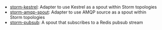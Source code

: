 * [storm-kestrel](https://github.com/nathanmarz/storm-kestrel): Adapter to use Kestrel as a spout within Storm topologies
* [storm-amqp-spout](https://github.com/rapportive-oss/storm-amqp-spout): Adapter to use AMQP source as a spout within Storm topologies
* [storm-pubsub](https://github.com/sorenmacbeth/storm-pubsub): A spout that subscribes to a Redis pubsub stream